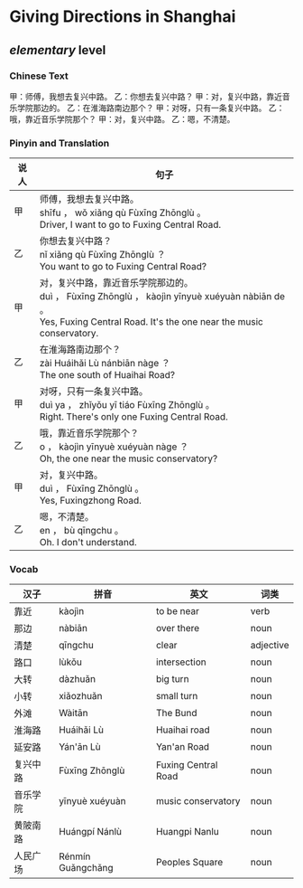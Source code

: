 # Giving Directions in Shanghai
## *elementary* level

### Chinese Text
甲：师傅，我想去复兴中路。
乙：你想去复兴中路？
甲：对，复兴中路，靠近音乐学院那边的。
乙：在淮海路南边那个？
甲：对呀，只有一条复兴中路。
乙：哦，靠近音乐学院那个？
甲：对，复兴中路。
乙：嗯，不清楚。

### Pinyin and Translation
|说人|句子|
|----|----|
|甲|师傅，我想去复兴中路。<br />shīfu ， wǒ xiǎng qù Fùxīng Zhōnglù 。<br />Driver, I want to go to Fuxing Central Road.|
|乙|你想去复兴中路？<br />nǐ xiǎng qù Fùxīng Zhōnglù ？<br />You want to go to Fuxing Central Road?|
|甲|对，复兴中路，靠近音乐学院那边的。<br />duì ， Fùxīng Zhōnglù ， kàojìn yīnyuè  xuéyuàn nàbiān de 。<br />Yes, Fuxing Central Road. It's the one near the music conservatory.|
|乙|在淮海路南边那个？<br />zài Huáihǎi Lù nánbiān nàge ？<br />The one south of Huaihai Road?|
|甲|对呀，只有一条复兴中路。<br />duì ya ， zhǐyǒu yī tiáo Fùxīng Zhōnglù 。<br />Right. There's only one Fuxing Central Road.|
|乙|哦，靠近音乐学院那个？<br />o ， kàojìn yīnyuè  xuéyuàn nàge ？<br />Oh, the one near the music conservatory?|
|甲|对，复兴中路。<br />duì ， Fùxīng Zhōnglù 。<br />Yes, Fuxingzhong Road.|
|乙|嗯，不清楚。<br />en ， bù qīngchu 。<br />Oh. I don't understand.|
### Vocab
|汉子|拼音|英文|词类|
|----|----|----|----|
|靠近|kàojìn|to be near|verb|
|那边|nàbiān|over there|noun|
|清楚|qīngchu|clear|adjective|
|路口|lùkǒu|intersection|noun|
|大转|dàzhuǎn|big turn|noun|
|小转|xiǎozhuǎn|small turn|noun|
|外滩|Wàitān|The Bund|noun|
|淮海路|Huáihǎi Lù|Huaihai road|noun|
|延安路|Yán'ān Lù|Yan'an Road|noun|
|复兴中路|Fùxīng Zhōnglù|Fuxing Central Road|noun|
|音乐学院|yīnyuè  xuéyuàn|music conservatory|noun|
|黄陂南路|Huángpí Nánlù|Huangpi Nanlu|noun|
|人民广场|Rénmín Guǎngchǎng|Peoples Square|noun|